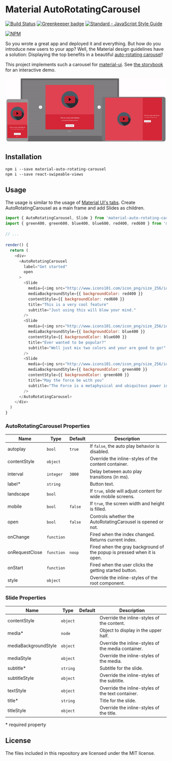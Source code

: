 # Material AutoRotatingCarousel

[![Build Status](https://travis-ci.org/TeamWertarbyte/material-auto-rotating-carousel.svg?branch=master)](https://travis-ci.org/TeamWertarbyte/material-auto-rotating-carousel)
[![Greenkeeper badge](https://badges.greenkeeper.io/TeamWertarbyte/material-auto-rotating-carousel.svg)](https://greenkeeper.io/)
[![Standard - JavaScript Style Guide](https://img.shields.io/badge/code_style-standard-brightgreen.svg)](https://standardjs.com)

[![NPM](https://nodei.co/npm/material-auto-rotating-carousel.png?downloads=true&stars=true)](https://nodei.co/npm/material-auto-rotating-carousel/)

So you wrote a great app and deployed it and everything. But how do you introduce new users to your app? Well, the Material design guidelines have a solution: Displaying the top benefits in a beautiful [auto-rotating carousel](https://material.google.com/growth-communications/onboarding.html#onboarding-top-user-benefits)! 

This project implements such a carousel for [material-ui](https://material-ui.com). See [the storybook](https://teamwertarbyte.github.io/material-auto-rotating-carousel) for an interactive demo.

![Demo](demo.gif)

## Installation
```shell
npm i --save material-auto-rotating-carousel
npm i --save react-swipeable-views
```

## Usage

The usage is similar to the usage of [Material UI's tabs](http://www.material-ui.com/#/components/tabs).
Create AutoRotatingCarousel as a main frame and add Slides as children.

```js
import { AutoRotatingCarousel, Slide } from 'material-auto-rotating-carousel'
import { green400, green600, blue400, blue600, red400, red600 } from 'material-ui/styles/colors'

// ...

render() {
  return (
    <div>
      <AutoRotatingCarousel
        label="Get started"
        open
      >
        <Slide
          media={<img src="http://www.icons101.com/icon_png/size_256/id_79394/youtube.png" />}
          mediaBackgroundStyle={{ backgroundColor: red400 }}
          contentStyle={{ backgroundColor: red600 }}
          title="This is a very cool feature"
          subtitle="Just using this will blow your mind."
        />
        <Slide
          media={<img src="http://www.icons101.com/icon_png/size_256/id_80975/GoogleInbox.png" />}
          mediaBackgroundStyle={{ backgroundColor: blue400 }}
          contentStyle={{ backgroundColor: blue600 }}
          title="Ever wanted to be popular?"
          subtitle="Well just mix two colors and your are good to go!"
        />
        <Slide
          media={<img src="http://www.icons101.com/icon_png/size_256/id_76704/Google_Settings.png" />}
          mediaBackgroundStyle={{ backgroundColor: green400 }}
          contentStyle={{ backgroundColor: green600 }}
          title="May the force be with you"
          subtitle="The Force is a metaphysical and ubiquitous power in the Star Wars universe."
        />
      </AutoRotatingCarousel>
    </div>
  )
}
```

### AutoRotatingCarousel Properties

|Name            |Type        |Default     |Description
|----------------|------------|------------|--------------------------------
|autoplay        | `bool`     | `true`     | If `false`, the auto play behavior is disabled.
|contentStyle    | `object`   |            | Override the inline-styles of the content container.
|interval        | `integer`  | `3000`     | Delay between auto play transitions (in ms).
|label*          | `string`   |            | Button text.
|landscape       | `bool`     |            | If `true`, slide will adjust content for wide mobile screens.
|mobile          | `bool`     | `false`    | If `true`, the screen width and height is filled.
|open            | `bool`     | `false`    | Controls whether the AutoRotatingCarousel is opened or not.
|onChange        | `function` |            | Fired when the index changed. Returns current index.
|onRequestClose  | `function` | `noop`     | Fired when the gray background of the popup is pressed when it is open.
|onStart         | `function` |            | Fired when the user clicks the getting started button.
|style           | `object`   |            | Override the inline-styles of the root component.

### Slide Properties

|Name                   |Type       |Default      |Description
|-----------------------|-----------|-------------|--------------------------------
|contentStyle           | `object`  |             | Override the inline-styles of the content.
|media*                 | `node`    |             | Object to display in the upper half.
|mediaBackgroundStyle   | `object`  |             | Override the inline-styles of the media container.
|mediaStyle             | `object`  |             | Override the inline-styles of the media.
|subtitle*              | `string`  |             | Subtitle for the slide.
|subtitleStyle          | `object`  |             | Override the inline-styles of the subtitle.
|textStyle              | `object`  |             | Override the inline-styles of the text container.
|title*                 | `string`  |             | Title for the slide.
|titleStyle             | `object`  |             | Override the inline-styles of the title.

\* required property

## License

The files included in this repository are licensed under the MIT license.
